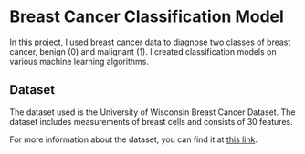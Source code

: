 # Breast Cancer Classification Model

In this project, I used breast cancer data to diagnose two classes of breast cancer, benign (0) and malignant (1).
I created classification models on various machine learning algorithms.

## Dataset

The dataset used is the University of Wisconsin Breast Cancer Dataset. The dataset includes measurements of breast cells and consists of 30 features.

For more information about the dataset, you can find it at [this link]([https://github.com](https://github.com/fatiiates/breast-cancer-w-naive-bayes/blob/main/README.md)https://github.com/fatiiates/breast-cancer-w-naive-bayes/blob/main/README.md).
